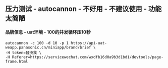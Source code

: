 ## 压力测试 - autocannon - 不好用 - 不建议使用 - 功能太简陋

#### 品牌信息 - uat环境 - 100的并发循环压10秒
```
autocannon -c 100 -d 10 -p 1 https://api-uat-weapp.panasonic.cn/miniapp/brand/brief \
-H token=替换我 \
-H Referer=https://servicewechat.com/wxdfb16d0a9b3d1bd1/devtools/page-frame.html
```
